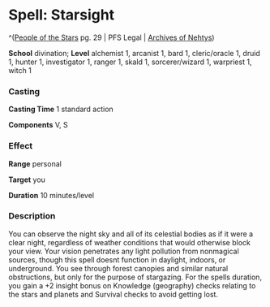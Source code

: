 # Spell: Starsight

^([People of the Stars][ss-starsight] pg. 29 | PFS Legal | [Archives of Nehtys][sn-starsight])

**School** divination; **Level** alchemist 1, arcanist 1, bard 1, cleric/oracle 1, druid 1, hunter 1, investigator 1, ranger 1, skald 1, sorcerer/wizard 1, warpriest 1, witch 1

### Casting

**Casting Time** 1 standard action  

**Components** V, S

### Effect

**Range** personal  

**Target** you  

**Duration** 10 minutes/level

### Description

You can observe the night sky and all of its celestial bodies as if it were a clear night, regardless of weather conditions that would otherwise block your view. Your vision penetrates any light pollution from nonmagical sources, though this spell doesnt function in daylight, indoors, or underground. You see through forest canopies and similar natural obstructions, but only for the purpose of stargazing. For the spells duration, you gain a +2 insight bonus on Knowledge (geography) checks relating to the stars and planets and Survival checks to avoid getting lost.

[ss-starsight]: http://paizo.com/products/btpy95d3
[sn-starsight]: http://www.archivesofnethys.com/SpellDisplay.aspx?ItemName=Starsight